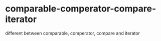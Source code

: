 # comparable-comperator-compare-iterator
different between comparable, comperator, compare and iterator
